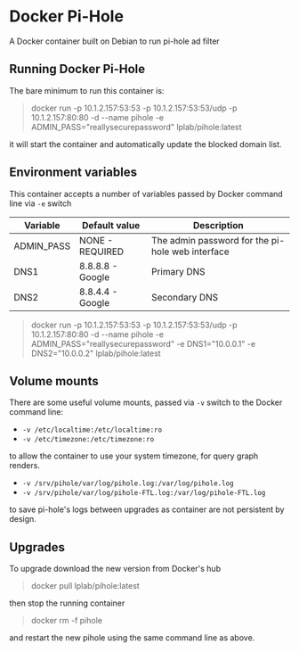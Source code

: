 # Docker Pi-Hole

A Docker container built on Debian to run pi-hole ad filter

## Running Docker Pi-Hole

The bare minimum to run this container is:

> docker run -p 10.1.2.157:53:53 -p 10.1.2.157:53:53/udp -p 10.1.2.157:80:80 -d
--name pihole -e ADMIN_PASS="reallysecurepassword" lplab/pihole:latest

it will start the container and automatically update the blocked domain list.

## Environment variables

This container accepts a number of variables passed by Docker command line via
`-e` switch

Variable    | Default value    | Description
    --      |        ---       |     --
ADMIN_PASS  | NONE - REQUIRED  | The admin password for the pi-hole web interface
DNS1        | 8.8.8.8 - Google | Primary DNS
DNS2        | 8.8.4.4 - Google | Secondary DNS

> docker run -p 10.1.2.157:53:53 -p 10.1.2.157:53:53/udp -p 10.1.2.157:80:80 -d
--name pihole -e ADMIN_PASS="reallysecurepassword" -e DNS1="10.0.0.1"
-e DNS2="10.0.0.2" lplab/pihole:latest

## Volume mounts

There are some useful volume mounts, passed via `-v` switch to the Docker
command line:

-   `-v /etc/localtime:/etc/localtime:ro`
-   `-v /etc/timezone:/etc/timezone:ro`

to allow the container to use your system timezone, for query graph renders.

-   `-v /srv/pihole/var/log/pihole.log:/var/log/pihole.log`
-   `-v /srv/pihole/var/log/pihole-FTL.log:/var/log/pihole-FTL.log`

to save pi-hole's logs between upgrades as container are not persistent by
design.

## Upgrades

To upgrade download the new version from Docker's hub

> docker pull lplab/pihole:latest

then stop the running container

> docker rm -f pihole

and restart the new pihole using the same command line as above.
